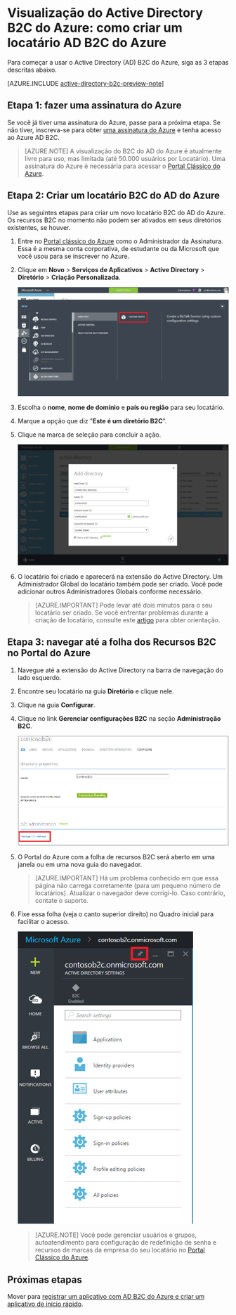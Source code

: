 <properties
	pageTitle="Visualização B2C do Active Directory do Azure: Criando um locatário Azure Active Directory B2C | Microsoft Azure"
	description="Um tópico sobre como criar um locatário Active Directory B2C do Azure"
	services="active-directory-b2c"
	documentationCenter=""
	authors="swkrish"
	manager="msmbaldwin"
	editor="curtand"/>

<tags
	ms.service="active-directory-b2c"
	ms.workload="identity"
	ms.tgt_pltfrm="na"
	ms.devlang="na"
	ms.topic="article"
	ms.date="01/21/2016"
	ms.author="swkrish"/>

# Visualização do Active Directory B2C do Azure: como criar um locatário AD B2C do Azure

Para começar a usar o Active Directory (AD) B2C do Azure, siga as 3 etapas descritas abaixo.

[AZURE.INCLUDE [active-directory-b2c-preview-note](../../includes/active-directory-b2c-preview-note.md)]

## Etapa 1: fazer uma assinatura do Azure

Se você já tiver uma assinatura do Azure, passe para a próxima etapa. Se não tiver, inscreva-se para obter [uma assinatura do Azure](sign-up-organization.md) e tenha acesso ao Azure AD B2C.

> [AZURE.NOTE]
A visualização do B2C do AD do Azure é atualmente livre para uso, mas limitada (até 50.000 usuários por Locatário). Uma assinatura do Azure é necessária para acessar o [Portal Clássico do Azure](http://manage.windowsazure.com/).

## Etapa 2: Criar um locatário B2C do AD do Azure

Use as seguintes etapas para criar um novo locatário B2C do AD do Azure. Os recursos B2C no momento não podem ser ativados em seus diretórios existentes, se houver.

1. Entre no [Portal clássico do Azure](https://manage.windowsazure.com/) como o Administrador da Assinatura. Essa é a mesma conta corporativa, de estudante ou da Microsoft que você usou para se inscrever no Azure.
2. Clique em **Novo** > **Serviços de Aplicativos** > **Active Directory** > **Diretório** > **Criação Personalizada**.

    ![Criar locatário](./media/active-directory-b2c-get-started/new-directory.png)

3. Escolha o **nome**, **nome de domínio** e **país ou região** para seu locatário.
4. Marque a opção que diz "**Este é um diretório B2C**".
5. Clique na marca de seleção para concluir a ação.

    ![Criar locatário B2C](./media/active-directory-b2c-get-started/create-b2c-directory.png)

6. O locatário foi criado e aparecerá na extensão do Active Directory. Um Administrador Global do locatário também pode ser criado. Você pode adicionar outros Administradores Globais conforme necessário.

    > [AZURE.IMPORTANT]
    Pode levar até dois minutos para o seu locatário ser criado. Se você enfrentar problemas durante a criação de locatário, consulte este [artigo](active-directory-b2c-support-create-directory.md) para obter orientação.

## Etapa 3: navegar até a folha dos Recursos B2C no Portal do Azure

1. Navegue até a extensão do Active Directory na barra de navegação do lado esquerdo.
2. Encontre seu locatário na guia **Diretório** e clique nele.
3. Clique na guia **Configurar**.
4. Clique no link **Gerenciar configurações B2C** na seção **Administração B2C**.

    ![Criar locatário B2C](./media/active-directory-b2c-get-started/b2c-directory-configure-tab.png)

4. O Portal do Azure com a folha de recursos B2C será aberto em uma janela ou em uma nova guia do navegador.

    > [AZURE.IMPORTANT]
    Há um problema conhecido em que essa página não carrega corretamente (para um pequeno número de locatários). Atualizar o navegador deve corrigi-lo. Caso contrário, contate o suporte.

5. Fixe essa folha (veja o canto superior direito) no Quadro inicial para facilitar o acesso.

    ![Folha de recursos B2C](./media/active-directory-b2c-get-started/b2c-features-blade.png)

    > [AZURE.NOTE]
    Você pode gerenciar usuários e grupos, autoatendimento para configuração de redefinição de senha e recursos de marcas da empresa do seu locatário no [Portal Clássico do Azure](https://manage.windowsazure.com/).

## Próximas etapas

Mover para [registrar um aplicativo com AD B2C do Azure e criar um aplicativo de início rápido](active-directory-b2c-app-registration.md).

<!---HONumber=AcomDC_0128_2016-->